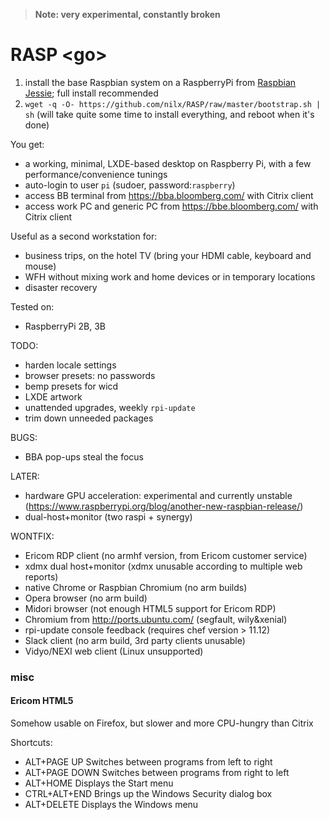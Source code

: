 > __Note: very experimental, constantly broken__

# RASP \<go>

1. install the base Raspbian system on a RaspberryPi from
  [Raspbian Jessie](https://www.raspberrypi.org/downloads/raspbian/);
  full install recommended
2. `wget -q -O- https://github.com/nilx/RASP/raw/master/bootstrap.sh | sh`
   (will take quite some time to install everything, and reboot when it's done)

You get:
* a working, minimal, LXDE-based desktop on Raspberry Pi,
  with a few performance/convenience tunings
* auto-login to user `pi` (sudoer, password:`raspberry`)
* access BB terminal from <https://bba.bloomberg.com/> with Citrix client
* access work PC and generic PC from <https://bbe.bloomberg.com/> with
  Citrix client

Useful as a second workstation for:
* business trips, on the hotel TV
  (bring your HDMI cable, keyboard and mouse)
* WFH without mixing work and home devices or in temporary locations
* disaster recovery

Tested on:
* RaspberryPi 2B, 3B

TODO:
* harden locale settings
* browser presets: no passwords
* bemp presets for wicd
* LXDE artwork
* unattended upgrades, weekly `rpi-update`
* trim down unneeded packages

BUGS:
* BBA pop-ups steal the focus

LATER:
* hardware GPU acceleration: experimental and currently unstable
  (https://www.raspberrypi.org/blog/another-new-raspbian-release/)
* dual-host+monitor (two raspi + synergy)

WONTFIX:
* Ericom RDP client (no armhf version, from Ericom customer service)
* xdmx dual host+monitor (xdmx unusable according to multiple web reports)
* native Chrome or Raspbian Chromium (no arm builds)
* Opera browser (no arm build)
* Midori browser (not enough HTML5 support for Ericom RDP)
* Chromium from <http://ports.ubuntu.com/> (segfault, wily&xenial)
* rpi-update console feedback (requires chef version > 11.12)
* Slack client (no arm build, 3rd party clients unusable)
* Vidyo/NEXI web client (Linux unsupported)

### misc

#### Ericom HTML5

Somehow usable on Firefox, but slower and more CPU-hungry than Citrix

Shortcuts:
* ALT+PAGE UP 	Switches between programs from left to right
* ALT+PAGE DOWN 	Switches between programs from right to left
* ALT+HOME 	Displays the Start menu
* CTRL+ALT+END 	Brings up the Windows Security dialog box
* ALT+DELETE 	Displays the Windows menu
